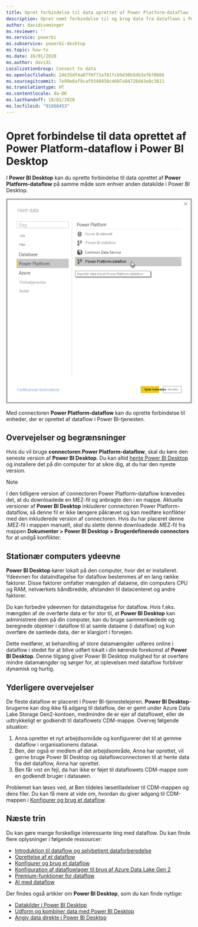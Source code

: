 ```yaml
---
title: Opret forbindelse til data oprettet af Power Platform-dataflow i Power BI Desktop
description: Opret nemt forbindelse til og brug data fra dataflows i Power BI Desktop
author: davidiseminger
ms.reviewer: ''
ms.service: powerbi
ms.subservice: powerbi-desktop
ms.topic: how-to
ms.date: 10/01/2020
ms.author: davidi
LocalizationGroup: Connect to data
ms.openlocfilehash: 24635df4a07f0f73a701fcb9d30b5db3ef678666
ms.sourcegitcommit: 7e99e8af9caf9340958c4607a94728d43e8c3811
ms.translationtype: HT
ms.contentlocale: da-DK
ms.lasthandoff: 10/02/2020
ms.locfileid: "91668453"
---
```

# <a name="connect-to-data-created-by-power-platform-dataflows-in-power-bi-desktop"></a>Opret forbindelse til data oprettet af Power Platform-dataflow i Power BI Desktop
I **Power BI Desktop** kan du oprette forbindelse til data oprettet af **Power Platform-dataflow** på samme måde som enhver anden datakilde i Power BI Desktop.

![Opret forbindelse til dataflows](media/desktop-connect-dataflows/connect-dataflows_01.png)

Med connectoren **Power Platform-dataflow** kan du oprette forbindelse til enheder, der er oprettet af dataflow i Power BI-tjenesten. 

## <a name="considerations-and-limitations"></a>Overvejelser og begrænsninger

Hvis du vil bruge **connectoren Power Platform-dataflow**, skal du køre den seneste version af **Power BI Desktop**. Du kan altid [hente Power BI Desktop](../fundamentals/desktop-get-the-desktop.md) og installere det på din computer for at sikre dig, at du har den nyeste version.  

> [!NOTE]
> I den tidligere version af connectoren Power Platform-dataflow krævedes det, at du downloadede en MEZ-fil og anbragte den i en mappe. Aktuelle versioner af **Power BI Desktop** inkluderer connectoren Power Platform-dataflow, så denne fil er ikke længere påkrævet og kan medføre konflikter med den inkluderede version af connectoren. Hvis du har placeret denne .MEZ-fil i mappen manuelt, *skal* du slette denne downloadede .MEZ-fil fra mappen **Dokumenter > Power BI Desktop > Brugerdefinerede connectors** for at undgå konflikter. 

## <a name="desktop-performance"></a>Stationær computers ydeevne
**Power BI Desktop** kører lokalt på den computer, hvor det er installeret. Ydeevnen for dataindtagelse for dataflow bestemmes af en lang række faktorer. Disse faktorer omfatter mængden af dataene, din computers CPU og RAM, netværkets båndbredde, afstanden til datacenteret og andre faktorer.

Du kan forbedre ydeevnen for dataindtagelse for dataflow. Hvis f.eks. mængden af de overførte data er for stor til, at **Power BI Desktop** kan administrere dem på din computer, kan du bruge sammenkædede og beregnede objekter i dataflow til at samle dataene (i dataflow) og kun overføre de samlede data, der er klargjort i forvejen. 

Dette medfører, at behandling af store datamængder udføres online i dataflow i stedet for at blive udført lokalt i din kørende forekomst af **Power BI Desktop**. Denne tilgang giver Power BI Desktop mulighed for at overføre mindre datamængder og sørger for, at oplevelsen med dataflow forbliver dynamisk og hurtig.

## <a name="additional-considerations"></a>Yderligere overvejelser

De fleste dataflow er placeret i Power BI-tjenestelejeren. **Power BI Desktop**-brugerne kan dog ikke få adgang til dataflow, der er gemt under Azure Data Lake Storage Gen2-kontoen, medmindre de er ejer af dataflowet, eller de udtrykkeligt er godkendt til dataflowets CDM-mappe. Overvej følgende situation:

1.  Anna opretter et nyt arbejdsområde og konfigurerer det til at gemme dataflow i organisationens datasø.
2.  Ben, der også er medlem af det arbejdsområde, Anna har oprettet, vil gerne bruge Power BI Desktop og dataflowconnectoren til at hente data fra det dataflow, Anna har oprettet.
3.  Ben får vist en fejl, da han ikke er føjet til dataflowets CDM-mappe som en godkendt bruger i datasøen.

Problemet kan løses ved, at Ben tildeles læsetilladelser til CDM-mappen og dens filer. Du kan få mere at vide om, hvordan du giver adgang til CDM-mappen i [Konfigurer og brug et dataflow](dataflows/dataflows-configure-consume.md).




## <a name="next-steps"></a>Næste trin
Du kan gøre mange forskellige interessante ting med dataflow. Du kan finde flere oplysninger i følgende ressourcer:

* [Introduktion til dataflow og selvbetjent dataforberedelse](dataflows/dataflows-introduction-self-service.md)
* [Oprettelse af et dataflow](dataflows/dataflows-create.md)
* [Konfigurer og brug et dataflow](dataflows/dataflows-configure-consume.md)
* [Konfiguration af dataflowlager til brug af Azure Data Lake Gen 2](dataflows/dataflows-azure-data-lake-storage-integration.md)
* [Premium-funktioner for dataflow](dataflows/dataflows-premium-features.md)
* [AI med dataflow](dataflows/dataflows-machine-learning-integration.md)


Der findes også artikler om **Power BI Desktop**, som du kan finde nyttige:

* [Datakilder i Power BI Desktop](../connect-data/desktop-data-sources.md)
* [Udform og kombiner data med Power BI Desktop](../connect-data/desktop-shape-and-combine-data.md)
* [Angiv data direkte i Power BI Desktop](../connect-data/desktop-enter-data-directly-into-desktop.md)